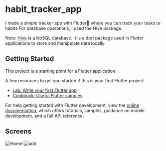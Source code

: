 # habit_tracker_app

I made a simple tracker app with Flutter💙  where you can track your tasks or habits
For database operations, I used the Hive package.

Note: [Hive](https://pub.dev/packages/hive) is a NoSQL database. It is a dart package used in Flutter applications to store and manipulate data locally.

## Getting Started

This project is a starting point for a Flutter application.

A few resources to get you started if this is your first Flutter project:

- [Lab: Write your first Flutter app](https://docs.flutter.dev/get-started/codelab)
- [Cookbook: Useful Flutter samples](https://docs.flutter.dev/cookbook)

For help getting started with Flutter development, view the
[online documentation](https://docs.flutter.dev/), which offers tutorials,
samples, guidance on mobile development, and a full API reference.

## Screens
![Home](https://user-images.githubusercontent.com/99151734/225465368-ae99730d-3ee2-4a0a-8403-51e816586745.PNG)
![add](https://user-images.githubusercontent.com/99151734/225465418-12c34722-219a-4ef4-91a8-b3cd5a1a3302.PNG)
